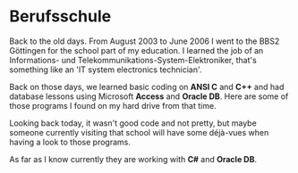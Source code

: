 # Berufsschule
Back to the old days. From August 2003 to June 2006 I went to the BBS2 Göttingen for the school part of my education.
I learned the job of an Informations- und Telekommunikations-System-Elektroniker, that's something like an 'IT system 
electronics technician'.

Back on those days, we learned basic coding on **ANSI C** and **C++** and had database lessons using Microsoft **Access** and
**Oracle DB**. Here are some of those programs I found on my hard drive from that time.

Looking back today, it wasn't good code and not pretty, but maybe someone currently visiting that school will have
some déjà-vues when having a look to those programs.

As far as I know currently they are working with **C#** and **Oracle DB**.
